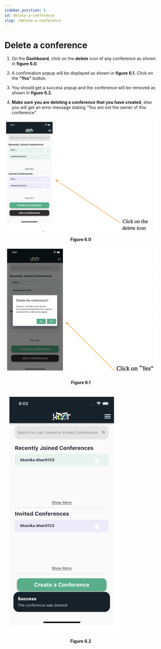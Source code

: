 ```yaml
---
sidebar_position: 6
id: delete-a-conference
slug: /delete-a-conference
---
```


# Delete a conference

1. On the **Dashboard**, click on the **delete** icon of any conference as shown in **figure 6.0**.

2. A confirmation popup will be displayed as shown in **figure 6.1.**
Click on the **“Yes”** button.

3. You should get a success popup and the conference will be removed as shown in **figure 6.2**.

4. **Make sure you are deleting a conference that you have created**, else you will get an error message stating “You are not the owner of this conference”.

![Figure 6.0](/img/delete-conference1.png)
<center><b>Figure 6.0</b></center>

![Figure 6.1](/img/delete-conference2.png)
<center><b>Figure 6.1</b></center>

![Figure 6.2](/img/delete-conference3.png)
<center><b>Figure 6.2</b></center>